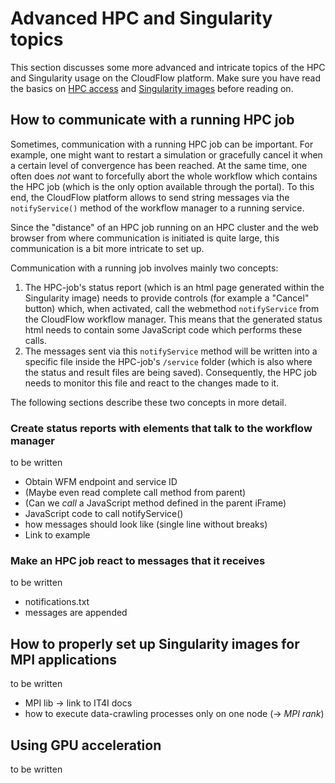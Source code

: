 # Advanced HPC and Singularity topics
This section discusses some more advanced and intricate topics of the HPC and
Singularity usage on the CloudFlow platform. Make sure you have read the
basics on [HPC access](basics_hpc.md) and [Singularity images](basics_singularity.md)
before reading on.

## How to communicate with a running HPC job
Sometimes, communication with a running HPC job can be important. For example,
one might want to restart a simulation or gracefully cancel it when a certain
level of convergence has been reached. At the same time, one often does _not_
want to forcefully abort the whole workflow which contains the HPC job (which is
the only option available through the portal). To this end, the CloudFlow
platform allows to send string messages via the `notifyService()` method of the
workflow manager to a running service.

Since the "distance" of an HPC job running on an HPC cluster and the web browser
from where communication is initiated is quite large, this communication is a
bit more intricate to set up.

Communication with a running job involves mainly two concepts:
1. The HPC-job's status report (which is an html page generated within the 
   Singularity image) needs to provide controls (for example a "Cancel" button)
   which, when activated, call the webmethod `notifyService` from the CloudFlow
   workflow manager. This means that the generated status html needs to contain
   some JavaScript code which performs these calls.
2. The messages sent via this `notifyService` method will be written into a
   specific file inside the HPC-job's `/service` folder (which is also where the
   status and result files are being saved). Consequently, the HPC job needs to
   monitor this file and react to the changes made to it.

The following sections describe these two concepts in more detail.

### Create status reports with elements that talk to the workflow manager
to be written

* Obtain WFM endpoint and service ID
* (Maybe even read complete call method from parent)
* (Can we _call_ a JavaScript method defined in the parent iFrame)
* JavaScript code to call notifyService()
* how messages should look like (single line without breaks)
* Link to example

### Make an HPC job react to messages that it receives
to be written

* notifications.txt
* messages are appended

## How to properly set up Singularity images for MPI applications
to be written

* MPI lib -> link to IT4I docs
* how to execute data-crawling processes only on one node (-> _MPI rank_)

## Using GPU acceleration
to be written